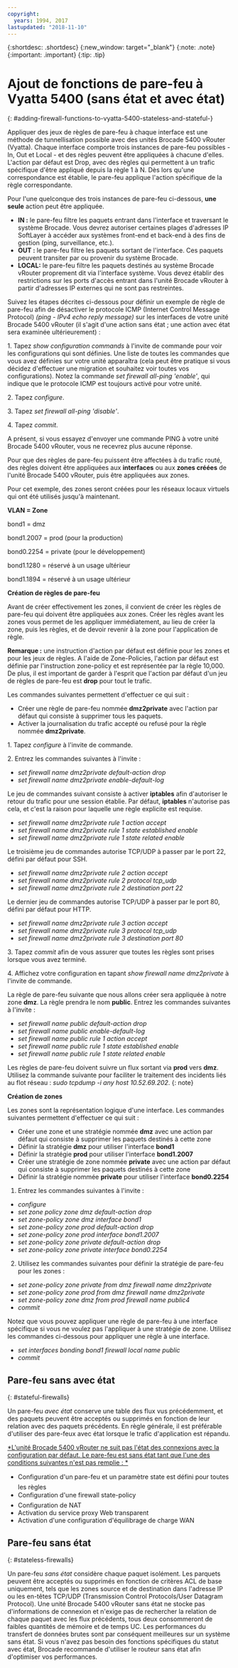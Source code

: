 ```yaml
---
copyright:
  years: 1994, 2017
lastupdated: "2018-11-10"
---
```


{:shortdesc: .shortdesc}
{:new_window: target="_blank"}
{:note: .note}
{:important: .important}
{:tip: .tip}

# Ajout de fonctions de pare-feu à Vyatta 5400 (sans état et avec état)
{: #adding-firewall-functions-to-vyatta-5400-stateless-and-stateful-}

Appliquer des jeux de règles de pare-feu à chaque interface est une méthode de tunnellisation possible avec des unités Brocade 5400 vRouter (Vyatta). Chaque interface comporte trois instances de pare-feu possibles - In, Out et Local - et des règles peuvent être appliquées à chacune d'elles. L'action par défaut est Drop, avec des règles qui permettent à un trafic spécifique d'être appliqué depuis la règle 1 à N. Dès lors qu'une correspondance est établie, le pare-feu applique l'action spécifique de la règle correspondante.

Pour l'une quelconque des trois instances de pare-feu ci-dessous, **une seule** action peut être appliquée.

* **IN :** le pare-feu filtre les paquets entrant dans l'interface et traversant le système Brocade. Vous devrez autoriser certaines plages d'adresses IP SoftLayer à accéder aux systèmes front-end et back-end à des fins de gestion (ping, surveillance, etc.).
* **OUT :** le pare-feu filtre les paquets sortant de l'interface. Ces paquets peuvent transiter par ou provenir du système Brocade.
* **LOCAL:** le pare-feu filtre les paquets destinés au système Brocade vRouter proprement dit via l'interface système. Vous devez établir des restrictions sur les ports d'accès entrant dans l'unité Brocade vRouter à partir d'adresses IP externes qui ne sont pas restreintes.

Suivez les étapes décrites ci-dessous pour définir un exemple de règle de pare-feu afin de désactiver le protocole ICMP (Internet Control Message Protocol) *(ping - IPv4 echo reply message)* sur les interfaces de votre unité Brocade 5400 vRouter (il s'agit d'une action sans état ; une action avec état sera examinée ultérieurement) :

1\. Tapez *show configuration commands* à l'invite de commande pour voir les configurations qui sont définies. Une liste de toutes les commandes que vous avez définies sur votre unité apparaîtra (cela peut être pratique si vous décidez d'effectuer une migration et souhaitez voir toutes vos configurations). Notez la commande *set firewall all-ping 'enable'*, qui indique que le protocole ICMP est toujours activé pour votre unité.

2\. Tapez *configure*.

3\. Tapez *set firewall all-ping 'disable'*.

4\. Tapez *commit*.

A présent, si vous essayez d'envoyer une commande PING à votre unité Brocade 5400 vRouter, vous ne recevrez plus aucune réponse.

Pour que des règles de pare-feu puissent être affectées à du trafic routé, des règles doivent être appliquées aux **interfaces** ou aux **zones créées** de l'unité Brocade 5400 vRouter, puis être appliquées aux zones.

Pour cet exemple, des zones seront créées pour les réseaux locaux virtuels qui ont été utilisés jusqu'à maintenant.

**VLAN = Zone**

bond1 = dmz

bond1.2007 = prod (pour la production)

bond0.2254 = private (pour le développement)

bond1.1280 = réservé à un usage ultérieur

bond1.1894 = réservé à un usage ultérieur

**Création de règles de pare-feu**

Avant de créer effectivement les zones, il convient de créer les règles de pare-feu qui doivent être appliquées aux zones. Créer les règles avant les zones vous permet de les appliquer immédiatement, au lieu de créer la zone, puis les règles, et de devoir revenir à la zone pour l'application de règle.

**Remarque :** une instruction d'action par défaut est définie pour les zones et pour les jeux de règles. A l'aide de Zone-Policies, l'action par défaut est définie par l'instruction zone-policy et est représentée par la règle 10,000. De plus, il est important de garder à l'esprit que l'action par défaut d'un jeu de règles de pare-feu est **drop** pour tout le trafic.

Les commandes suivantes permettent d'effectuer ce qui suit :

* Créer une règle de pare-feu nommée **dmz2private** avec l'action par défaut qui consiste à supprimer tous les paquets.
* Activer la journalisation du trafic accepté ou refusé pour la règle nommée **dmz2private**.


1\. Tapez *configure* à l'invite de commande.

2\. Entrez les commandes suivantes à l'invite :

  * *set firewall name dmz2private default-action drop*
  * *set firewall name dmz2private enable-default-log*

Le jeu de commandes suivant consiste à activer **iptables** afin d'autoriser le retour du trafic pour une session établie. Par défaut, **iptables** n'autorise pas cela, et c'est la raison pour laquelle une règle explicite est requise.

  * *set firewall name dmz2private rule 1 action accept*
  * *set firewall name dmz2private rule 1 state established enable*
  * *set firewall name dmz2private rule 1 state related enable*

Le troisième jeu de commandes autorise TCP/UDP à passer par le port 22, défini par défaut pour SSH.

  * *set firewall name dmz2private rule 2 action accept*
  * *set firewall name dmz2private rule 2 protocol tcp_udp*
  * *set firewall name dmz2private rule 2 destination port 22*

Le dernier jeu de commandes autorise TCP/UDP à passer par le port 80, défini par défaut pour HTTP.

  * *set firewall name dmz2private rule 3 action accept*
  * *set firewall name dmz2private rule 3 protocol tcp_udp*
  * *set firewall name dmz2private rule 3 destination port 80*

3\. Tapez *commit* afin de vous assurer que toutes les règles sont prises lorsque vous avez terminé.

4\. Affichez votre configuration en tapant *show firewall name dmz2private* à l'invite de commande.

La règle de pare-feu suivante que nous allons créer sera appliquée à notre zone **dmz**. La règle prendra le nom **public**. Entrez les commandes suivantes à l'invite :

  * *set firewall name public default-action drop*
  * *set firewall name public enable-default-log*
  * *set firewall name public rule 1 action accept*
  * *set firewall name public rule 1 state established enable*
  * *set firewall name public rule 1 state related enable*

Les règles de pare-feu doivent suivre un flux sortant via **prod** vers **dmz**. Utilisez la commande suivante pour faciliter le traitement des incidents liés au flot réseau : *sudo tcpdump -i any host 10.52.69.202*.
{: note}

**Création de zones**

Les zones sont la représentation logique d'une interface. Les commandes suivantes permettent d'effectuer ce qui suit :

* Créer une zone et une stratégie nommée **dmz** avec une action par défaut qui consiste à supprimer les paquets destinés à cette zone
* Définir la stratégie **dmz** pour utiliser l'interface **bond1**
* Définir la stratégie **prod** pour utiliser l'interface **bond1.2007**
* Créer une stratégie de zone nommée **private** avec une action par défaut qui consiste à supprimer les paquets destinés à cette zone
* Définir la stratégie nommée **private** pour utiliser l'interface **bond0.2254**

1. Entrez les commandes suivantes à l'invite :

  * *configure*
  * *set zone policy zone dmz default-action drop*
  * *set zone-policy zone dmz interface bond1*
  * *set zone-policy zone prod default-action drop*
  * *set zone-policy zone prod interface bond1.2007*
  * *set zone-policy zone private default-action drop*
  * *set zone-policy zone private interface bond0.2254*

  2. Utilisez les commandes suivantes pour définir la stratégie de pare-feu pour les zones :

  * *set zone-policy zone private from dmz firewall name dmz2private*
  * *set zone-policy zone prod from dmz firewall name dmz2private*
  * *set zone-policy zone dmz from prod firewall name public4*
  * *commit*

Notez que vous pouvez appliquer une règle de pare-feu à une interface spécifique si vous ne voulez pas l'appliquer à une stratégie de zone. Utilisez les commandes ci-dessous pour appliquer une règle à une interface.

* *set interfaces bonding bond1 firewall local name public*
* *commit*

## Pare-feu sans avec état
{: #stateful-firewalls}

Un pare-feu *avec état* conserve une table des flux vus précédemment, et des paquets peuvent être acceptés ou supprimés en fonction de leur relation avec des paquets précédents. En règle générale, il est préférable d'utiliser des pare-feux avec état lorsque le trafic d'application est répandu.

<span style="text-decoration: underline">*L'unité Brocade 5400 vRouter ne suit pas l'état des connexions avec la configuration par défaut. Le pare-feu est sans état tant que l'une des conditions suivantes n'est pas remplie : *</span>

* Configuration d'un pare-feu et un paramètre state est défini pour toutes les règles
* Configuration d'une firewall state-policy
* Configuration de NAT
* Activation du service proxy Web transparent
* Activation d'une configuration d'équilibrage de charge WAN

## Pare-feu sans état
{: #stateless-firewalls}

Un pare-feu *sans état* considère chaque paquet isolément. Les parquets peuvent être acceptés ou supprimés en fonction de critères ACL de base uniquement, tels que les zones source et de destination dans l'adresse IP ou les en-têtes TCP/UDP (Transmission Control Protocols/User Datagram Protocol). Une unité Brocade 5400 vRouter sans état ne stocke pas d'informations de connexion et n'exige pas de rechercher la relation de chaque paquet avec les flux précédents, tous deux consommeront de faibles quantités de mémoire et de temps UC. Les performances du transfert de données brutes sont par conséquent meilleures sur un système sans état. Si vous n'avez pas besoin des fonctions spécifiques du statut avec état, Brocade recommande d'utiliser le routeur sans état afin d'optimiser vos performances.
